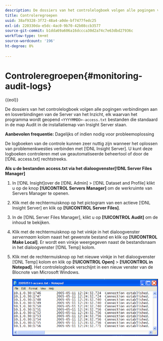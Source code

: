 ```yaml
---
description: De dossiers van het controlelogboek volgen alle pogingen verbindingen aan en losverbindingen van de Server van het Inzicht, elk waarvan het programma wordt geopend <yyyymmdd>-access.txt dossiers die door gebrek in de omslag van de Controle binnen de de installatiemap van de Server van het Inzicht worden gevestigd.
title: Controleregroepen
uuid: 38af9328-3f72-48a4-a0de-bf7477fedc25
exl-id: 220330da-e5dc-4ac0-9b70-42b08ccb3577
source-git-commit: b1dda69a606a16dccca30d2a74c7e63dbd27936c
workflow-type: tm+mt
source-wordcount: '196'
ht-degree: 0%

---
```


# Controleregroepen{#monitoring-audit-logs}

{{eol}}

De dossiers van het controlelogboek volgen alle pogingen verbindingen aan en losverbindingen van de Server van het Inzicht, elk waarvan het programma wordt geopend `<YYYYMMDD>-access.txt` bestanden die standaard in de map Audit in de installatiemap van Insight Server staan.

**Aanbevolen frequentie:** Dagelijks of indien nodig voor probleemoplossing

De logboeken van de controle kunnen zeer nuttig zijn wanneer het oplossen van problemenkwesties verbinden met [!DNL Insight Server]. U kunt deze logboeken controleren met uw geautomatiseerde beheertool of door de [!DNL access.txt] rechtstreeks.

**Als u de bestanden access.txt via het dialoogvenster[!DNL Server Files Manager]**

1. In [!DNL Insight]over de [!DNL Admin] > [!DNL Dataset and Profile] klikt u op de knop **[!UICONTROL Servers Manager]** om de werkruimte van Servers Manager te openen.
1. Klik met de rechtermuisknop op het pictogram van een actieve [!DNL Insight Server] en klik op **[!UICONTROL Server Files]**.
1. In de [!DNL Server Files Manager], klikt u op **[!UICONTROL Audit]** om de inhoud te bekijken.
1. Klik met de rechtermuisknop op het vinkje in het dialoogvenster *servernaam* kolom naast het gewenste bestand en klik op **[!UICONTROL Make Local]**. Er wordt een vinkje weergegeven naast de bestandsnaam in het dialoogvenster [!DNL Temp] kolom.
1. Klik met de rechtermuisknop op het nieuwe vinkje in het dialoogvenster [!DNL Temp] kolom en klik op **[!UICONTROL Open]** > **[!UICONTROL in Notepad]**. Het controlelogboek verschijnt in een nieuw venster van de Blocnote van Microsoft Windows.

   ![Stapinfo](assets/cfg_accesscontrol_accessFile.png)

